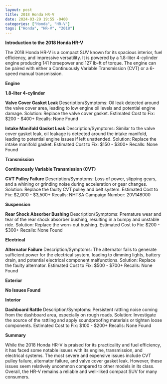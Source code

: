 ```yaml
---
layout: post
title: 2018 Honda HR-V
date: 2024-03-29 19:55 -0400
categories: ["Honda", "HR-V"]
tags: ["Honda", "HR-V", "2018"]
---
```

**Introduction to the 2018 Honda HR-V**

The 2018 Honda HR-V is a compact SUV known for its spacious interior, fuel efficiency, and impressive versatility. It is powered by a 1.8-liter 4-cylinder engine producing 141 horsepower and 127 lb-ft of torque. The engine can be paired with either a Continuously Variable Transmission (CVT) or a 6-speed manual transmission.

**Engine**

**1.8-liter 4-cylinder**

**Valve Cover Gasket Leak**
Description/Symptoms: Oil leak detected around the valve cover area, leading to low engine oil levels and potential engine damage.
Solution: Replace the valve cover gasket.
Estimated Cost to Fix: $200 - $400+
Recalls: None Found

**Intake Manifold Gasket Leak**
Description/Symptoms: Similar to the valve cover gasket leak, oil leakage is detected around the intake manifold, leading to potential engine issues if left unattended.
Solution: Replace the intake manifold gasket.
Estimated Cost to Fix: $150 - $300+
Recalls: None Found

**Transmission**

**Continuously Variable Transmission (CVT)**

**CVT Pulley Failure**
Description/Symptoms: Loss of power, slipping gears, and a whining or grinding noise during acceleration or gear changes.
Solution: Replace the faulty CVT pulley and belt system.
Estimated Cost to Fix: $2,000 - $3,500+
Recalls: NHTSA Campaign Number: 20V148000

**Suspension**

**Rear Shock Absorber Bushing**
Description/Symptoms: Premature wear and tear of the rear shock absorber bushing, resulting in a bumpy and unstable ride.
Solution: Replace the worn-out bushing.
Estimated Cost to Fix: $200 - $300+
Recalls: None Found

**Electrical**

**Alternator Failure**
Description/Symptoms: The alternator fails to generate sufficient power for the electrical system, leading to dimming lights, battery drain, and potential electrical component malfunctions.
Solution: Replace the faulty alternator.
Estimated Cost to Fix: $500 - $700+
Recalls: None Found

**Exterior**

**No Issues Found**

**Interior**

**Dashboard Rattle**
Description/Symptoms: Persistent rattling noise coming from the dashboard area, especially on rough roads.
Solution: Investigate the source of the rattling and apply soundproofing materials or tighten loose components.
Estimated Cost to Fix: $100 - $200+
Recalls: None Found

**Summary**

While the 2018 Honda HR-V is praised for its practicality and fuel efficiency, it has faced some notable issues with its engine, transmission, and electrical systems. The most severe and expensive issues include CVT pulley failure, alternator failure, and valve cover gasket leak. However, these issues seem relatively uncommon compared to other models in its class. Overall, the HR-V remains a reliable and well-liked compact SUV for many consumers.
